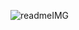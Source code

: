 ![readmeIMG](https://github.com/Happy-Dreaming/dreaming/assets/63100324/3917376f-4829-4593-91f1-2fe3a3e68455)
